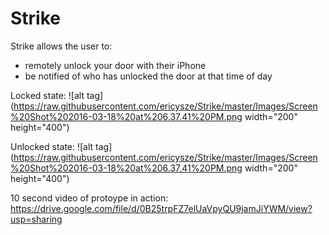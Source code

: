 # Strike

Strike allows the user to:
  - remotely unlock your door with their iPhone 
  - be notified of who has unlocked the door at that time of day

Locked state:
![alt tag](https://raw.githubusercontent.com/ericysze/Strike/master/Images/Screen%20Shot%202016-03-18%20at%206.37.41%20PM.png width="200" height="400")

Unlocked state:
![alt tag](https://raw.githubusercontent.com/ericysze/Strike/master/Images/Screen%20Shot%202016-03-18%20at%206.37.41%20PM.png width="200" height="400")

10 second video of protoype in action:
https://drive.google.com/file/d/0B25trpFZ7elUaVpyQU9jamJiYWM/view?usp=sharing
